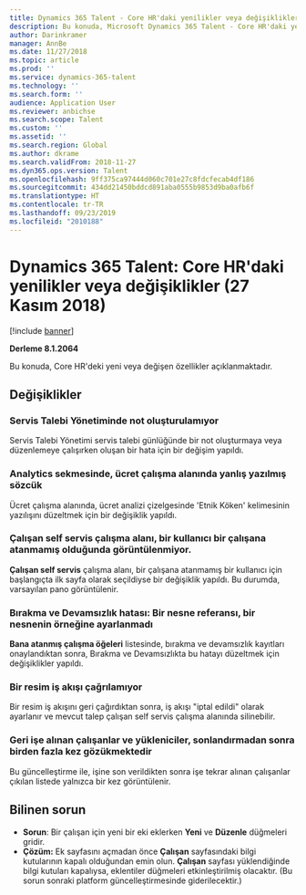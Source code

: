 ```yaml
---
title: Dynamics 365 Talent - Core HR'daki yenilikler veya değişiklikler (27 Kasım 2018)
description: Bu konuda, Microsoft Dynamics 365 Talent - Core HR'daki yeni veya değişen özellikler açıklanmaktadır.
author: Darinkramer
manager: AnnBe
ms.date: 11/27/2018
ms.topic: article
ms.prod: ''
ms.service: dynamics-365-talent
ms.technology: ''
ms.search.form: ''
audience: Application User
ms.reviewer: anbichse
ms.search.scope: Talent
ms.custom: ''
ms.assetid: ''
ms.search.region: Global
ms.author: dkrame
ms.search.validFrom: 2018-11-27
ms.dyn365.ops.version: Talent
ms.openlocfilehash: 9ff375ca97444d060c701e27c8fdcfecab4df186
ms.sourcegitcommit: 434dd21450bddcd891aba0555b9853d9ba0afb6f
ms.translationtype: HT
ms.contentlocale: tr-TR
ms.lasthandoff: 09/23/2019
ms.locfileid: "2010188"
---
```

# <a name="whats-new-or-changed-in-dynamics-365-talent-core-hr-november-27-2018"></a>Dynamics 365 Talent: Core HR'daki yenilikler veya değişiklikler (27 Kasım 2018)

[!include [banner](includes/banner.md)]

**Derleme 8.1.2064**

Bu konuda, Core HR'deki yeni veya değişen özellikler açıklanmaktadır.


## <a name="changes"></a>Değişiklikler

### <a name="unable-to-create-a-note-in-case-management"></a>Servis Talebi Yönetiminde not oluşturulamıyor

Servis Talebi Yönetimi servis talebi günlüğünde bir not oluşturmaya veya düzenlemeye çalışırken oluşan bir hata için bir değişim yapıldı.

### <a name="misspelled-word-on-the-analytics-tab-in-the-compensation-workspace"></a>Analytics sekmesinde, ücret çalışma alanında yanlış yazılmış sözcük 

Ücret çalışma alanında, ücret analizi çizelgesinde 'Etnik Köken' kelimesinin yazılışını düzeltmek için bir değişiklik yapıldı.

### <a name="employee-self-service-workspace-not-displaying-when-a-user-isnt-assigned-to-a-worker"></a>Çalışan self servis çalışma alanı, bir kullanıcı bir çalışana atanmamış olduğunda görüntülenmiyor. 

**Çalışan self servis** çalışma alanı, bir çalışana atanmamış bir kullanıcı için başlangıçta ilk sayfa olarak seçildiyse bir değişiklik yapıldı. Bu durumda, varsayılan pano görüntülenir.

### <a name="leave-and-absence-error-object-reference-not-set-to-an-instance-of-an-object"></a>Bırakma ve Devamsızlık hatası: Bir nesne referansı, bir nesnenin örneğine ayarlanmadı

**Bana atanmış çalışma öğeleri** listesinde, bırakma ve devamsızlık kayıtları onaylandıktan sonra, Bırakma ve Devamsızlıkta bu hatayı düzeltmek için değişiklikler yapıldı.

### <a name="unable-to-recall-an-image-workflow"></a>Bir resim iş akışı çağrılamıyor

Bir resim iş akışını geri çağırdıktan sonra, iş akışı "iptal edildi" olarak ayarlanır ve mevcut talep çalışan self servis çalışma alanında silinebilir.

### <a name="rehired-employees-or-contractors-show-up-multiple-times-after-termination"></a>Geri işe alınan çalışanlar ve yükleniciler, sonlandırmadan sonra birden fazla kez gözükmektedir 

Bu güncelleştirme ile, işine son verildikten sonra işe tekrar alınan çalışanlar çıkılan listede yalnızca bir kez görüntülenir. 

## <a name="known-issue"></a>Bilinen sorun

- **Sorun**: Bir çalışan için yeni bir eki eklerken **Yeni** ve **Düzenle** düğmeleri gridir. 
- **Çözüm:** Ek sayfasını açmadan önce **Çalışan** sayfasındaki bilgi kutularının kapalı olduğundan emin olun. **Çalışan** sayfası yüklendiğinde bilgi kutuları kapalıysa, eklentiler düğmeleri etkinleştirilmiş olacaktır. (Bu sorun sonraki platform güncelleştirmesinde giderilecektir.)
